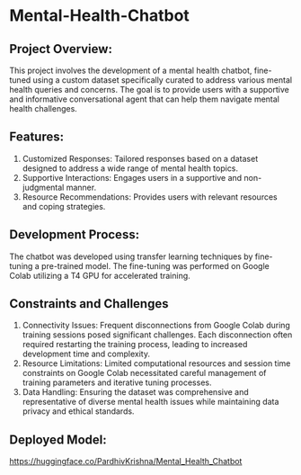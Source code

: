 # Mental-Health-Chatbot
## Project Overview:
This project involves the development of a mental health chatbot, fine-tuned using a custom dataset specifically curated to address various mental health queries and concerns. The goal is to provide users with a supportive and informative conversational agent that can help them navigate mental health challenges.

## Features:
1. Customized Responses: Tailored responses based on a dataset designed to address a wide range of mental health topics.
2. Supportive Interactions: Engages users in a supportive and non-judgmental manner.
3. Resource Recommendations: Provides users with relevant resources and coping strategies.

## Development Process:
The chatbot was developed using transfer learning techniques by fine-tuning a pre-trained model. The fine-tuning was performed on Google Colab utilizing a T4 GPU for accelerated training.

## Constraints and Challenges
1. Connectivity Issues: Frequent disconnections from Google Colab during training sessions posed significant challenges. Each disconnection often required restarting the training process, leading to increased development time and complexity.
2. Resource Limitations: Limited computational resources and session time constraints on Google Colab necessitated careful management of training parameters and iterative tuning processes.
3. Data Handling: Ensuring the dataset was comprehensive and representative of diverse mental health issues while maintaining data privacy and ethical standards.

## Deployed Model:
https://huggingface.co/PardhivKrishna/Mental_Health_Chatbot

